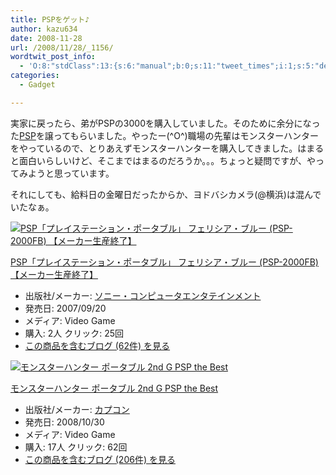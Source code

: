 ```yaml
---
title: PSPをゲット♪
author: kazu634
date: 2008-11-28
url: /2008/11/28/_1156/
wordtwit_post_info:
  - 'O:8:"stdClass":13:{s:6:"manual";b:0;s:11:"tweet_times";i:1;s:5:"delay";i:0;s:7:"enabled";i:1;s:10:"separation";s:2:"60";s:7:"version";s:3:"3.7";s:14:"tweet_template";b:0;s:6:"status";i:2;s:6:"result";a:0:{}s:13:"tweet_counter";i:2;s:13:"tweet_log_ids";a:1:{i:0;i:4399;}s:9:"hash_tags";a:0:{}s:8:"accounts";a:1:{i:0;s:7:"kazu634";}}'
categories:
  - Gadget

---
```

<div class="section">
<p>
    実家に戻ったら、弟がPSPの3000を購入していました。そのために余分になった<a href="http://d.hatena.ne.jp/asin/B000UL11SO" onclick="__gaTracker('send', 'event', 'outbound-article', 'http://d.hatena.ne.jp/asin/B000UL11SO', 'PSP');">PSP</a>を譲ってもらいました。やったー(^O^)職場の先輩はモンスターハンターをやっているので、とりあえずモンスターハンターを購入してきました。はまると面白いらしいけど、そこまではまるのだろうか。。。ちょっと疑問ですが、やってみようと思っています。
</p>
  
<p>
    それにしても、給料日の金曜日だったからか、ヨドバシカメラ(@横浜)は混んでいたなぁ。
</p>
  
<div class="hatena-asin-detail">
<a href="http://www.amazon.co.jp/dp/B000UL11SO/?tag=hatena_st1-22&ascsubtag=d-7ibv" onclick="__gaTracker('send', 'event', 'outbound-article', 'http://www.amazon.co.jp/dp/B000UL11SO/?tag=hatena_st1-22&ascsubtag=d-7ibv', '');"><img src="https://images-na.ssl-images-amazon.com/images/I/41QzFMnGajL._SL160_.jpg" class="hatena-asin-detail-image" alt="PSP「プレイステーション・ポータブル」 フェリシア・ブルー (PSP-2000FB) 【メーカー生産終了】" title="PSP「プレイステーション・ポータブル」 フェリシア・ブルー (PSP-2000FB) 【メーカー生産終了】" /></a></p> 
    
<div class="hatena-asin-detail-info">
<p class="hatena-asin-detail-title">
<a href="http://www.amazon.co.jp/dp/B000UL11SO/?tag=hatena_st1-22&ascsubtag=d-7ibv" onclick="__gaTracker('send', 'event', 'outbound-article', 'http://www.amazon.co.jp/dp/B000UL11SO/?tag=hatena_st1-22&ascsubtag=d-7ibv', 'PSP「プレイステーション・ポータブル」 フェリシア・ブルー (PSP-2000FB) 【メーカー生産終了】');">PSP「プレイステーション・ポータブル」 フェリシア・ブルー (PSP-2000FB) 【メーカー生産終了】</a>
</p>
      
<ul>
<li>
<span class="hatena-asin-detail-label">出版社/メーカー:</span> <a href="http://d.hatena.ne.jp/keyword/%A5%BD%A5%CB%A1%BC%A1%A6%A5%B3%A5%F3%A5%D4%A5%E5%A1%BC%A5%BF%A5%A8%A5%F3%A5%BF%A5%C6%A5%A4%A5%F3%A5%E1%A5%F3%A5%C8" onclick="__gaTracker('send', 'event', 'outbound-article', 'http://d.hatena.ne.jp/keyword/%A5%BD%A5%CB%A1%BC%A1%A6%A5%B3%A5%F3%A5%D4%A5%E5%A1%BC%A5%BF%A5%A8%A5%F3%A5%BF%A5%C6%A5%A4%A5%F3%A5%E1%A5%F3%A5%C8', 'ソニー・コンピュータエンタテインメント');" class="keyword">ソニー・コンピュータエンタテインメント</a>
</li>
<li>
<span class="hatena-asin-detail-label">発売日:</span> 2007/09/20
</li>
<li>
<span class="hatena-asin-detail-label">メディア:</span> Video Game
</li>
<li>
<span class="hatena-asin-detail-label">購入</span>: 2人 <span class="hatena-asin-detail-label">クリック</span>: 25回
</li>
<li>
<a href="http://d.hatena.ne.jp/asin/B000UL11SO" onclick="__gaTracker('send', 'event', 'outbound-article', 'http://d.hatena.ne.jp/asin/B000UL11SO', 'この商品を含むブログ (62件) を見る');" target="_blank">この商品を含むブログ (62件) を見る</a>
</li>
</ul>
</div>
    
<div class="hatena-asin-detail-foot">
</div>
</div>
  
<div class="hatena-asin-detail">
<a href="http://www.amazon.co.jp/dp/B001GS8O3A/?tag=hatena_st1-22&ascsubtag=d-7ibv" onclick="__gaTracker('send', 'event', 'outbound-article', 'http://www.amazon.co.jp/dp/B001GS8O3A/?tag=hatena_st1-22&ascsubtag=d-7ibv', '');"><img src="https://images-na.ssl-images-amazon.com/images/I/51S9GS4TY2L._SL160_.jpg" class="hatena-asin-detail-image" alt="モンスターハンター ポータブル 2nd G PSP the Best" title="モンスターハンター ポータブル 2nd G PSP the Best" /></a></p> 
    
<div class="hatena-asin-detail-info">
<p class="hatena-asin-detail-title">
<a href="http://www.amazon.co.jp/dp/B001GS8O3A/?tag=hatena_st1-22&ascsubtag=d-7ibv" onclick="__gaTracker('send', 'event', 'outbound-article', 'http://www.amazon.co.jp/dp/B001GS8O3A/?tag=hatena_st1-22&ascsubtag=d-7ibv', 'モンスターハンター ポータブル 2nd G PSP the Best');">モンスターハンター ポータブル 2nd G PSP the Best</a>
</p>
      
<ul>
<li>
<span class="hatena-asin-detail-label">出版社/メーカー:</span> <a href="http://d.hatena.ne.jp/keyword/%A5%AB%A5%D7%A5%B3%A5%F3" onclick="__gaTracker('send', 'event', 'outbound-article', 'http://d.hatena.ne.jp/keyword/%A5%AB%A5%D7%A5%B3%A5%F3', 'カプコン');" class="keyword">カプコン</a>
</li>
<li>
<span class="hatena-asin-detail-label">発売日:</span> 2008/10/30
</li>
<li>
<span class="hatena-asin-detail-label">メディア:</span> Video Game
</li>
<li>
<span class="hatena-asin-detail-label">購入</span>: 17人 <span class="hatena-asin-detail-label">クリック</span>: 62回
</li>
<li>
<a href="http://d.hatena.ne.jp/asin/B001GS8O3A" onclick="__gaTracker('send', 'event', 'outbound-article', 'http://d.hatena.ne.jp/asin/B001GS8O3A', 'この商品を含むブログ (206件) を見る');" target="_blank">この商品を含むブログ (206件) を見る</a>
</li>
</ul>
</div>
    
<div class="hatena-asin-detail-foot">
</div>
</div>
</div>
